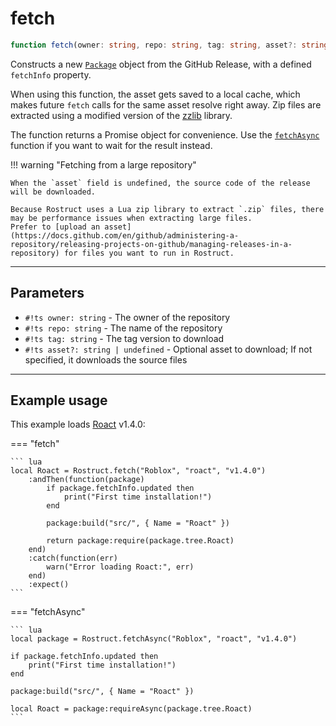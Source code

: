 # fetch <span class="base-tag static-tag"></span> <span class="base-tag promise-tag"></span>

``` ts
function fetch(owner: string, repo: string, tag: string, asset?: string): Package
```

Constructs a new [`Package`](../package/properties.md) object from the GitHub Release, with a defined `fetchInfo` property.

When using this function, the asset gets saved to a local cache, which makes future `fetch` calls for the same asset resolve right away. Zip files are extracted using a modified version of the [zzlib](https://github.com/zerkman/zzlib) library.

The function returns a Promise object for convenience. Use the [`fetchAsync`](#example-usage) function if you want to wait for the result instead.

!!! warning "Fetching from a large repository"

	When the `asset` field is undefined, the source code of the release will be downloaded.

	Because Rostruct uses a Lua zip library to extract `.zip` files, there may be performance issues when extracting large files.
	Prefer to [upload an asset](https://docs.github.com/en/github/administering-a-repository/releasing-projects-on-github/managing-releases-in-a-repository) for files you want to run in Rostruct.

---

## Parameters

* `#!ts owner: string` - The owner of the repository
* `#!ts repo: string` - The name of the repository
* `#!ts tag: string` - The tag version to download
* `#!ts asset?: string | undefined` - Optional asset to download; If not specified, it downloads the source files

---

## Example usage

This example loads [Roact](https://github.com/Roblox/roact) v1.4.0:

=== "fetch"

	``` lua
	local Roact = Rostruct.fetch("Roblox", "roact", "v1.4.0")
		:andThen(function(package)
			if package.fetchInfo.updated then
				print("First time installation!")
			end

			package:build("src/", { Name = "Roact" })

			return package:require(package.tree.Roact)
		end)
		:catch(function(err)
			warn("Error loading Roact:", err)
		end)
		:expect()
	```

=== "fetchAsync"

	``` lua
	local package = Rostruct.fetchAsync("Roblox", "roact", "v1.4.0")

	if package.fetchInfo.updated then
		print("First time installation!")
	end

	package:build("src/", { Name = "Roact" })

	local Roact = package:requireAsync(package.tree.Roact)
	```
